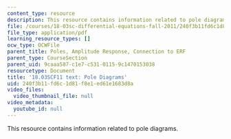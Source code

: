 ```yaml
---
content_type: resource
description: This resource contains information related to pole diagrams.
file: /courses/18-03sc-differential-equations-fall-2011/240f3b11fd6c1d81f8e1ed61e1683d8a_MIT18_03SCF11_s31_2text.pdf
file_type: application/pdf
learning_resource_types: []
ocw_type: OCWFile
parent_title: Poles, Amplitude Response, Connection to ERF
parent_type: CourseSection
parent_uid: 9caaa587-c1e7-c531-0115-9c1470153038
resourcetype: Document
title: '18.03SCF11 text: Pole Diagrams'
uid: 240f3b11-fd6c-1d81-f8e1-ed61e1683d8a
video_files:
  video_thumbnail_file: null
video_metadata:
  youtube_id: null
---
```

This resource contains information related to pole diagrams.

